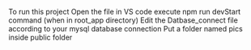 To run this project
Open the file in VS code
execute npm run devStart command (when in root_app directory)
Edit the Datbase_connect file according to your mysql database connection
Put a folder named pics inside public folder
